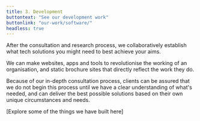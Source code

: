 ```yaml
---
title: 3. Development
buttontext: "See our development work"
buttonlink: "our-work/software/"
headless: true
---
```


After the consultation and research process, we collaboratively establish what tech solutions you might need to best achieve your aims.

We can make websites, apps and tools to revolutionise the working of an organisation, and static brochure sites that directly reflect the work they do.

Because of our in-depth consultation process, clients can be assured that we do not begin this process until we have a clear understanding of what's needed, and can deliver the best possible solutions based on their own unique circumstances and needs.

[Explore some of the things we have built here]
